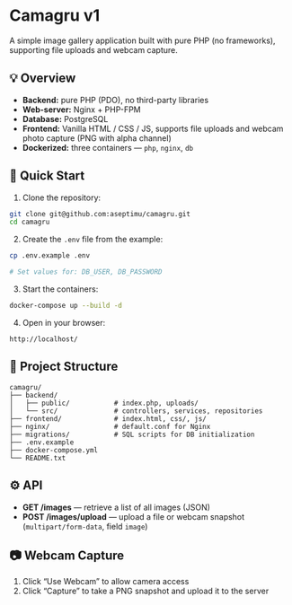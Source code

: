 # Camagru v1

A simple image gallery application built with pure PHP (no frameworks), supporting file uploads and webcam capture.

## 💡 Overview

- **Backend:** pure PHP (PDO), no third-party libraries
- **Web-server:** Nginx + PHP-FPM
- **Database:** PostgreSQL
- **Frontend:** Vanilla HTML / CSS / JS, supports file uploads and webcam photo capture (PNG with alpha channel)
- **Dockerized:** three containers — `php`, `nginx`, `db`

## 🚀 Quick Start

1. Clone the repository:
```bash
git clone git@github.com:aseptimu/camagru.git
cd camagru
```
2. Create the `.env` file from the example:
```bash
cp .env.example .env

# Set values for: DB_USER, DB_PASSWORD
```

3. Start the containers:
```bash
docker-compose up --build -d
```
4. Open in your browser:
```
http://localhost/
```

## 📁 Project Structure

```
camagru/
├── backend/
│   ├── public/           # index.php, uploads/
│   └── src/              # controllers, services, repositories
├── frontend/             # index.html, css/, js/
├── nginx/                # default.conf for Nginx
├── migrations/           # SQL scripts for DB initialization
├── .env.example
├── docker-compose.yml
└── README.txt
```

## ⚙️ API

- **GET /images** — retrieve a list of all images (JSON)
- **POST /images/upload** — upload a file or webcam snapshot (`multipart/form-data`, field `image`)

## 📷 Webcam Capture

1. Click “Use Webcam” to allow camera access
2. Click “Capture” to take a PNG snapshot and upload it to the server


